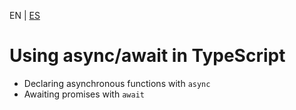 <!-- MULTILANGUAJE MENU START -->
EN | [ES](https://lckpig.gitbook.io/es-practical-dev-handbook/typescript/async-javascript/async-await)
<!-- MULTILANGUAJE MENU END -->

# Using async/await in TypeScript

- Declaring asynchronous functions with `async`
- Awaiting promises with `await` 